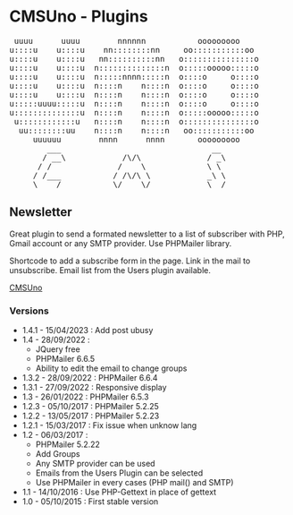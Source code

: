 CMSUno - Plugins
================

<pre>
 uuuu      uuuu        nnnnnn           ooooooooo
u::::u    u::::u    nn::::::::nn     oo:::::::::::oo
u::::u    u::::u   nn::::::::::nn   o:::::::::::::::o
u::::u    u::::u  n::::::::::::::n  o:::::ooooo:::::o
u::::u    u::::u  n:::::nnnn:::::n  o::::o     o::::o
u::::u    u::::u  n::::n    n::::n  o::::o     o::::o
u::::u    u::::u  n::::n    n::::n  o::::o     o::::o
u:::::uuuu:::::u  n::::n    n::::n  o::::o     o::::o
u::::::::::::::u  n::::n    n::::n  o:::::ooooo:::::o
 u::::::::::::u   n::::n    n::::n  o:::::::::::::::o
  uu::::::::uu    n::::n    n::::n   oo:::::::::::oo
     uuuuuu        nnnn      nnnn       ooooooooo
        ___                                __
       / __\            /\/\              / _\
      / /              /    \             \ \
     / /___           / /\/\ \            _\ \
     \____/           \/    \/            \__/
</pre>

## Newsletter ##

Great plugin to send a formated newsletter to a list of subscriber with PHP, Gmail account or any SMTP provider.
Use PHPMailer library.

Shortcode to add a subscribe form in the page.
Link in the mail to unsubscribe.
Email list from the Users plugin available.

[CMSUno](https://github.com/boiteasite/cmsuno)

### Versions ###

* 1.4.1 - 15/04/2023 : Add post ubusy
* 1.4 - 28/09/2022 :
	* JQuery free
	* PHPMailer 6.6.5
	* Ability to edit the email to change groups
* 1.3.2 - 28/09/2022 : PHPMailer 6.6.4
* 1.3.1 - 27/09/2022 : Responsive display
* 1.3 - 26/01/2022 : PHPMailer 6.5.3
* 1.2.3 - 05/10/2017 : PHPMailer 5.2.25
* 1.2.2 - 13/05/2017 : PHPMailer 5.2.23
* 1.2.1 - 15/03/2017 : Fix issue when unknow lang
* 1.2 - 06/03/2017 :
	* PHPMailer 5.2.22
	* Add Groups
	* Any SMTP provider can be used
	* Emails from the Users Plugin can be selected
	* Use PHPMailer in every cases (PHP mail() and SMTP)
* 1.1 - 14/10/2016 : Use PHP-Gettext in place of gettext
* 1.0 - 05/10/2015 : First stable version